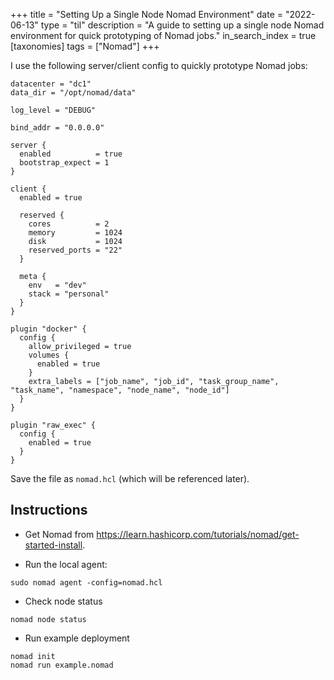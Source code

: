 +++
title = "Setting Up a Single Node Nomad Environment"
date = "2022-06-13"
type = "til"
description = "A guide to setting up a single node Nomad environment for quick prototyping of Nomad jobs."
in_search_index = true
[taxonomies]
tags = ["Nomad"]
+++


I use the following server/client config to quickly prototype Nomad jobs:


```hcl
datacenter = "dc1"
data_dir = "/opt/nomad/data"

log_level = "DEBUG"

bind_addr = "0.0.0.0"

server {
  enabled          = true
  bootstrap_expect = 1
}

client {
  enabled = true
  
  reserved {
    cores          = 2
    memory         = 1024
    disk           = 1024
    reserved_ports = "22"
  }

  meta {
    env   = "dev"
    stack = "personal"
  }
}

plugin "docker" {
  config {
    allow_privileged = true
    volumes {
      enabled = true
    }
    extra_labels = ["job_name", "job_id", "task_group_name", "task_name", "namespace", "node_name", "node_id"]
  }
}

plugin "raw_exec" {
  config {
    enabled = true
  }
}
```

Save the file as `nomad.hcl` (which will be referenced later).

## Instructions

- Get Nomad from https://learn.hashicorp.com/tutorials/nomad/get-started-install.

- Run the local agent:

```
sudo nomad agent -config=nomad.hcl
```

- Check node status

```
nomad node status
```

- Run example deployment

```
nomad init
nomad run example.nomad
```
